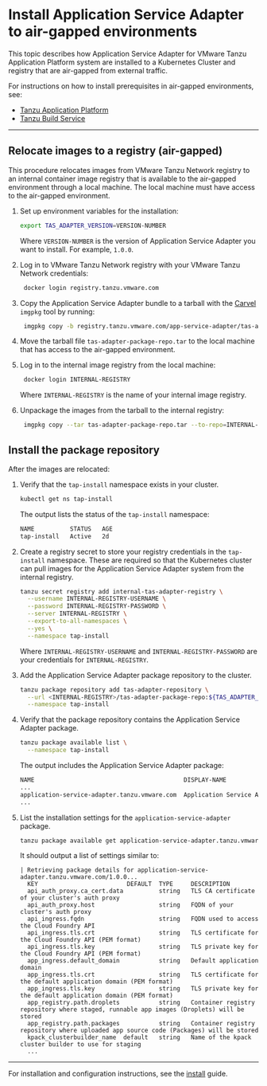 # Install Application Service Adapter to air-gapped environments

This topic describes how Application Service Adapter for VMware Tanzu Application Platform system are installed to a Kubernetes Cluster and registry that are air-gapped from external traffic.

For instructions on how to install prerequisites in air-gapped environments, see:

* [Tanzu Application Platform](https://docs.vmware.com/en/VMware-Tanzu-Application-Platform/1.5/tap/install-offline-intro.html)
* [Tanzu Build Service](https://docs.vmware.com/en/Tanzu-Build-Service/1.5/vmware-tanzu-build-service/GUID-installing-no-kapp.html#installation-to-air-gapped-environment)

----

## <a id="relocate-images-to-registry"></a>Relocate images to a registry (air-gapped)

This procedure relocates images from VMware Tanzu Network registry to an internal container image registry that is available to the air-gapped environment through a local machine.
The local machine must have access to the air-gapped environment.

1. Set up environment variables for the installation:

    ```bash
    export TAS_ADAPTER_VERSION=VERSION-NUMBER
    ```

    Where `VERSION-NUMBER` is the version of Application Service Adapter you want to install. For example, `1.0.0`.

2. Log in to VMware Tanzu Network registry with your VMware Tanzu Network credentials:
   ```bash
    docker login registry.tanzu.vmware.com
   ```

3. Copy the Application Service Adapter bundle to a tarball with the [Carvel](https://carvel.dev/imgpkg/) `imgpkg` tool by running:
   ```bash
    imgpkg copy -b registry.tanzu.vmware.com/app-service-adapter/tas-adapter-package-repo:${TAS_ADAPTER_VERSION} --to-tar tas-adapter-package-repo.tar
   ```
4. Move the tarball file `tas-adapter-package-repo.tar` to the local machine that has access to the air-gapped environment.

5. Log in to the internal image registry from the local machine:

   ```bash
    docker login INTERNAL-REGISTRY
   ```

   Where `INTERNAL-REGISTRY` is the name of your internal image registry.

6. Unpackage the images from the tarball to the internal registry:

   ```bash
    imgpkg copy --tar tas-adapter-package-repo.tar --to-repo=INTERNAL-REGISTRY /tas-adapter-package-repo
   ```

## <a id="install-package-repo"></a>Install the package repository

After the images are relocated:

1. Verify that the `tap-install` namespace exists in your cluster.

    ```bash
    kubectl get ns tap-install
    ```

    The output lists the status of the `tap-install` namespace:

    ```bash
    NAME          STATUS   AGE
    tap-install   Active   2d
    ```

2. Create a registry secret to store your registry credentials in the `tap-install` namespace. These are required so that the Kubernetes cluster can pull images for the Application Service Adapter system from the internal registry.

    ```bash
    tanzu secret registry add internal-tas-adapter-registry \
      --username INTERNAL-REGISTRY-USERNAME \
      --password INTERNAL-REGISTRY-PASSWORD \
      --server INTERNAL-REGISTRY \
      --export-to-all-namespaces \
      --yes \
      --namespace tap-install
    ```

   Where `INTERNAL-REGISTRY-USERNAME` and `INTERNAL-REGISTRY-PASSWORD` are your credentials for `INTERNAL-REGISTRY`.

3. Add the Application Service Adapter package repository to the cluster.

    ```bash
    tanzu package repository add tas-adapter-repository \
      --url <INTERNAL-REGISTRY>/tas-adapter-package-repo:${TAS_ADAPTER_VERSION} \
      --namespace tap-install
    ```

4. Verify that the package repository contains the Application Service Adapter package.

    ```bash
    tanzu package available list \
      --namespace tap-install
    ```

   The output includes the Application Service Adapter package:

    ```bash
    NAME                                          DISPLAY-NAME                 SHORT-DESCRIPTION                                                   LATEST-VERSION
    ...
    application-service-adapter.tanzu.vmware.com  Application Service Adapter  Application Service Adapter for VMware Tanzu Application Platform  1.0.0
    ...
    ```

5. List the installation settings for the `application-service-adapter` package.

    ```bash
    tanzu package available get application-service-adapter.tanzu.vmware.com/${TAS_ADAPTER_VERSION} --values-schema --namespace tap-install
    ```

   It should output a list of settings similar to:

    ```
    | Retrieving package details for application-service-adapter.tanzu.vmware.com/1.0.0...
      KEY                         DEFAULT  TYPE     DESCRIPTION
      api_auth_proxy.ca_cert.data          string   TLS CA certificate of your cluster's auth proxy
      api_auth_proxy.host                  string   FQDN of your cluster's auth proxy
      api_ingress.fqdn                     string   FQDN used to access the Cloud Foundry API
      api_ingress.tls.crt                  string   TLS certificate for the Cloud Foundry API (PEM format)
      api_ingress.tls.key                  string   TLS private key for the Cloud Foundry API (PEM format)
      app_ingress.default_domain           string   Default application domain
      app_ingress.tls.crt                  string   TLS certificate for the default application domain (PEM format)
      app_ingress.tls.key                  string   TLS private key for the default application domain (PEM format)
      app_registry.path.droplets           string   Container registry repository where staged, runnable app images (Droplets) will be stored
      app_registry.path.packages           string   Container registry repository where uploaded app source code (Packages) will be stored
      kpack_clusterbuilder_name  default   string   Name of the kpack cluster builder to use for staging
      ...
    ```

---

For installation and configuration instructions, see the [install](install.md) guide.
